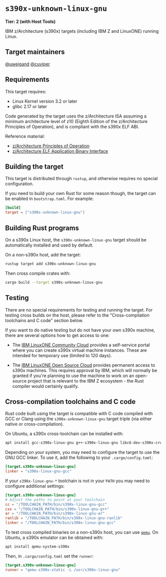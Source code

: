 # `s390x-unknown-linux-gnu`

**Tier: 2 (with Host Tools)**

IBM z/Architecture (s390x) targets (including IBM Z and LinuxONE) running Linux.

## Target maintainers

[@uweigand](https://github.com/uweigand)
[@cuviper](https://github.com/cuviper)

## Requirements

This target requires:

* Linux Kernel version 3.2 or later
* glibc 2.17 or later

Code generated by the target uses the z/Architecture ISA assuming a minimum
architecture level of z10 (Eighth Edition of the z/Architecture Principles
of Operation), and is compliant with the s390x ELF ABI.

Reference material:

* [z/Architecture Principles of Operation][s390x-isa]
* [z/Architecture ELF Application Binary Interface][s390x-abi]

[s390x-isa]: https://publibfp.dhe.ibm.com/epubs/pdf/a227832d.pdf
[s390x-abi]: https://github.com/IBM/s390x-abi

## Building the target

This target is distributed through `rustup`, and otherwise requires no
special configuration.

If you need to build your own Rust for some reason though, the target can be
enabled in `bootstrap.toml`. For example:

```toml
[build]
target = ["s390x-unknown-linux-gnu"]
```

## Building Rust programs

On a s390x Linux host, the `s390x-unknown-linux-gnu` target should be
automatically installed and used by default.

On a non-s390x host, add the target:

```bash
rustup target add s390x-unknown-linux-gnu
```

Then cross compile crates with:

```bash
cargo build --target s390x-unknown-linux-gnu
```

## Testing

There are no special requirements for testing and running the target.
For testing cross builds on the host, please refer to the "Cross-compilation
toolchains and C code" section below.

If you want to do native testing but do not have your own s390x
machine, there are several options how to get access to one:

* The [IBM LinuxONE Community Cloud][cloud-community] provides a
  self-service portal where you can create s390x virtual machine
  instances.  These are intended for temporary use (limited to 120 days).

* The [IBM LinuxONE Open Source Cloud][cloud-opensource] provides
  permanent access to s390x machines.  This requires approval by IBM,
  which will normally be granted if you're planning to use the machine
  to work on an open-source project that is relevant to the IBM Z
  ecosystem - the Rust compiler would certainly qualify.

[cloud-community]: https://linuxone.cloud.marist.edu/
[cloud-opensource]: https://community.ibm.com/zsystems/form/l1cc-oss-vm-request/

## Cross-compilation toolchains and C code

Rust code built using the target is compatible with C code compiled with
GCC or Clang using the `s390x-unknown-linux-gnu` target triple (via either
native or cross-compilation).

On Ubuntu, a s390x cross-toolchain can be installed with:

```bash
apt install gcc-s390x-linux-gnu g++-s390x-linux-gnu libc6-dev-s390x-cross
```

Depending on your system, you may need to configure the target to use the GNU
GCC linker. To use it, add the following to your `.cargo/config.toml`:

```toml
[target.s390x-unknown-linux-gnu]
linker = "s390x-linux-gnu-gcc"
```

If your `s390x-linux-gnu-*` toolchain is not in your `PATH` you may need to
configure additional settings:

```toml
[target.s390x-unknown-linux-gnu]
# Adjust the paths to point at your toolchain
cc = "/TOOLCHAIN_PATH/bin/s390x-linux-gnu-gcc"
cxx = "/TOOLCHAIN_PATH/bin/s390x-linux-gnu-g++"
ar = "/TOOLCHAIN_PATH/bin/s390x-linux-gnu-ar"
ranlib = "/TOOLCHAIN_PATH/bin/s390x-linux-gnu-ranlib"
linker = "/TOOLCHAIN_PATH/bin/s390x-linux-gnu-gcc"
```

To test cross compiled binaries on a non-s390x host, you can use
[`qemu`](https://www.qemu.org/docs/master/system/target-s390x.html).
On Ubuntu, a s390x emulator can be obtained with:

```bash
apt install qemu-system-s390x
```

Then, in `.cargo/config.toml` set the `runner`:

```toml
[target.s390x-unknown-linux-gnu]
runner = "qemu-s390x-static -L /usr/s390x-linux-gnu"
```
